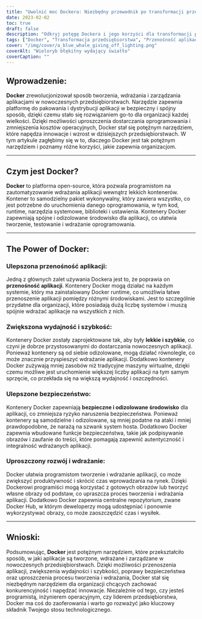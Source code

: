 ```yaml
---
title: "Uwolnić moc Dockera: Niezbędny przewodnik po transformacji przedsiębiorstwa"
date: 2023-02-02
toc: true
draft: false
description: "Odkryj potęgę Dockera i jego korzyści dla transformacji przedsiębiorstwa w tym kompleksowym przewodniku poprawiającym przenośność, bezpieczeństwo, wydajność i rozwój aplikacji."
tags: ["Docker", "Transformacja przedsiębiorstwa", "Przenośność aplikacji", "Zwiększona wydajność", "Zwiększone bezpieczeństwo", "Uproszczone opracowywanie i wdrażanie", "Oprogramowanie Aplikacyjne", "Pojemniki", "Wydajność", "Time-to-Market"]
cover: "/img/cover/a_blue_whale_giving_off_lighting.png"
coverAlt: "Wieloryb błękitny wydający światło"
coverCaption: ""
---
```


## Wprowadzenie:

**Docker** zrewolucjonizował sposób tworzenia, wdrażania i zarządzania aplikacjami w nowoczesnych przedsiębiorstwach. Narzędzie zapewnia platformę do pakowania i dystrybucji aplikacji w bezpieczny i spójny sposób, dzięki czemu stało się rozwiązaniem go-to dla organizacji każdej wielkości. Dzięki możliwości uproszczenia dostarczania oprogramowania i zmniejszenia kosztów operacyjnych, Docker stał się potężnym narzędziem, które napędza innowacje i wzrost w dzisiejszych przedsiębiorstwach. W tym artykule zagłębimy się w to, dlaczego Docker jest tak potężnym narzędziem i poznamy różne korzyści, jakie zapewnia organizacjom.

______

## Czym jest Docker?

**Docker** to platforma open-source, która pozwala programistom na zautomatyzowanie wdrażania aplikacji wewnątrz lekkich kontenerów. Kontener to samodzielny pakiet wykonywalny, który zawiera wszystko, co jest potrzebne do uruchomienia danego oprogramowania, w tym kod, runtime, narzędzia systemowe, biblioteki i ustawienia. Kontenery Docker zapewniają spójne i odizolowane środowisko dla aplikacji, co ułatwia tworzenie, testowanie i wdrażanie oprogramowania.

______

## The Power of Docker:

### Ulepszona przenośność aplikacji:
Jedną z głównych zalet używania Dockera jest to, że poprawia on **przenośność aplikacji**. Kontenery Docker mogą działać na każdym systemie, który ma zainstalowany Docker runtime, co umożliwia łatwe przenoszenie aplikacji pomiędzy różnymi środowiskami. Jest to szczególnie przydatne dla organizacji, które posiadają dużą liczbę systemów i muszą spójnie wdrażać aplikacje na wszystkich z nich.

### Zwiększona wydajność i szybkość:
Kontenery Docker zostały zaprojektowane tak, aby były **lekkie i szybkie**, co czyni je dobrze przystosowanymi do dostarczania nowoczesnych aplikacji. Ponieważ kontenery są od siebie odizolowane, mogą działać równolegle, co może znacznie przyspieszyć wdrażanie aplikacji. Dodatkowo kontenery Docker zużywają mniej zasobów niż tradycyjne maszyny wirtualne, dzięki czemu możliwe jest uruchomienie większej liczby aplikacji na tym samym sprzęcie, co przekłada się na większą wydajność i oszczędności.

### Ulepszone bezpieczeństwo:
Kontenery Docker zapewniają **bezpieczne i odizolowane środowisko** dla aplikacji, co zmniejsza ryzyko naruszenia bezpieczeństwa. Ponieważ kontenery są samodzielne i odizolowane, są mniej podatne na ataki i mniej prawdopodobne, że narażą na szwank system hosta. Dodatkowo Docker zapewnia wbudowane funkcje bezpieczeństwa, takie jak podpisywanie obrazów i zaufanie do treści, które pomagają zapewnić autentyczność i integralność wdrażanych aplikacji.

### Uproszczony rozwój i wdrażanie:
Docker ułatwia programistom tworzenie i wdrażanie aplikacji, co może zwiększyć produktywność i skrócić czas wprowadzania na rynek. Dzięki Dockerowi programiści mogą korzystać z gotowych obrazów lub tworzyć własne obrazy od podstaw, co upraszcza proces tworzenia i wdrażania aplikacji. Dodatkowo Docker zapewnia centralne repozytorium, zwane Docker Hub, w którym deweloperzy mogą udostępniać i ponownie wykorzystywać obrazy, co może zaoszczędzić czas i wysiłek.

______

## Wnioski:

Podsumowując, **Docker** jest potężnym narzędziem, które przekształciło sposób, w jaki aplikacje są tworzone, wdrażane i zarządzane w nowoczesnych przedsiębiorstwach. Dzięki możliwości przenoszenia aplikacji, zwiększenia wydajności i szybkości, poprawy bezpieczeństwa oraz uproszczenia procesu tworzenia i wdrażania, Docker stał się niezbędnym narzędziem dla organizacji chcących zachować konkurencyjność i napędzać innowacje. Niezależnie od tego, czy jesteś programistą, inżynierem operacyjnym, czy liderem przedsiębiorstwa, Docker ma coś do zaoferowania i warto go rozważyć jako kluczowy składnik Twojego stosu technologicznego.